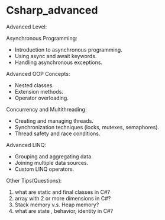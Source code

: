 # Csharp_advanced

Advanced Level:

Asynchronous Programming:
  - Introduction to asynchronous programming.
  - Using async and await keywords.
  - Handling asynchronous exceptions.

Advanced OOP Concepts:
  - Nested classes.
  - Extension methods.
  - Operator overloading.

Concurrency and Multithreading:
  - Creating and managing threads.
  - Synchronization techniques (locks, mutexes, semaphores).
  - Thread safety and race conditions.

Advanced LINQ:
  - Grouping and aggregating data.
  - Joining multiple data sources.
  - Custom LINQ operators.

Other Tips(Questions):
  1. what are static and final classes in C#?
  2. array with 2 or more dimensions in C#?
  3. Stack memory v.s. Heap memory?
  4. what are state , behavior, identity in C#?
